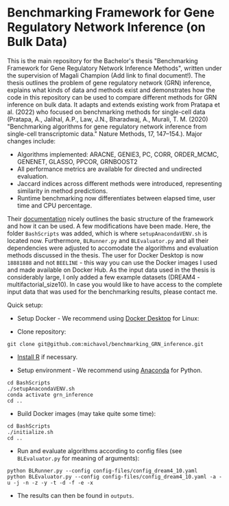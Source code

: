 # Benchmarking Framework for Gene Regulatory Network Inference (on Bulk Data)

This is the main repository for the Bachelor's thesis "Benchmarking Framework for Gene Regulatory Network Inference Methods", written under the supervision of Magali Champion (Add link to final document!). The thesis outlines the problem of gene regulatory network (GRN) inference, explains what kinds of data and methods exist and demonstrates how the code in this repository can be used to compare different methods for GRN inference on bulk data. It adapts and extends existing work from Pratapa et al. (2022) who focused on benchmarking methods for single-cell data (Pratapa, A., Jalihal, A.P., Law, J.N., Bharadwaj, A., Murali, T. M. (2020) "Benchmarking algorithms for gene regulatory network inference from single-cell transcriptomic data." Nature Methods, 17, 147–154.). Major changes include:
- Algorithms implemented: ARACNE, GENIE3, PC, CORR, ORDER_MCMC, GENENET, GLASSO, PPCOR, GRNBOOST2 
- All performance metrics are available for directed and undirected evaluation.
- Jaccard indices across different methods were introduced, representing similarity in method predictions.
- Runtime benchmarking now differentiates between elapsed time, user time and CPU percentage. 

Their [documentation](https://murali-group.github.io/Beeline/) nicely outlines the basic structure of the framework and how it can be used. A few modifications have been made. Here, the folder ```BashScripts``` was added, which is where ```setupAnacondaVENV.sh``` is located now. Furthermore, ```BLRunner.py``` and ```BLEvaluator.py``` and all their dependencies were adjusted to accomodate the algorithms and evaluation methods discussed in the thesis. The user for Docker Desktop is now ```18881888``` and not ```BEELINE``` - this way you can use the Docker images I used and made available on Docker Hub. As the input data used in the thesis is considerably large, I only added a few example datasets (DREAM4 - multifactorial_size10). In case you would like to have access to the complete input data that was used for the benchmarking results, please contact me. 


Quick setup:
- Setup Docker - We recommend using [Docker Desktop](https://docs.docker.com/desktop/install/linux-install/) for Linux: 

- Clone repository:
```
git clone git@github.com:michavol/benchmarking_GRN_inference.git
```

- [Install R](https://linuxize.com/post/how-to-install-r-on-ubuntu-20-04/#:~:text=Ubuntu%20Install%20R%201%20Install%20the%20dependencies%20necessary,by%20printing%20the%20R%20version%3AR%20--versionR...%20See%20More.) if necessary.

- Setup environment - We recommend using [Anaconda](https://www.anaconda.com/) for Python. 
```
cd BashScripts
./setupAnacondaVENV.sh
conda activate grn_inference
cd ..
```

- Build Docker images (may take quite some time):
```
cd BashScripts
./initialize.sh
cd ..
```

- Run and evaluate algorithms according to config files (see ```BLEvaluator.py``` for meaning of arguments):
```
python BLRunner.py --config config-files/config_dream4_10.yaml
python BLEvaluator.py --config config-files/config_dream4_10.yaml -a -u -j -n -z -y -t -d -f -e -x
```

- The results can then be found in ```outputs```.



